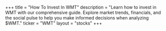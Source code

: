 +++
title = "How To Invest In WMT"
description = "Learn how to invest in WMT with our comprehensive guide. Explore market trends, financials, and the social pulse to help you make informed decisions when analyzing $WMT."
ticker = "WMT"
layout = "stocks"
+++

